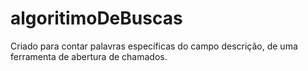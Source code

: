 # algoritimoDeBuscas
Criado para contar palavras específicas do campo descrição, de uma ferramenta de abertura de chamados. 
